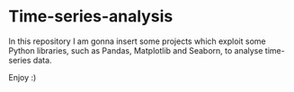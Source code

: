 # Time-series-analysis

In this repository I am gonna insert some projects which exploit some Python libraries, such as Pandas, Matplotlib and Seaborn, to analyse time-series data.

Enjoy :)
